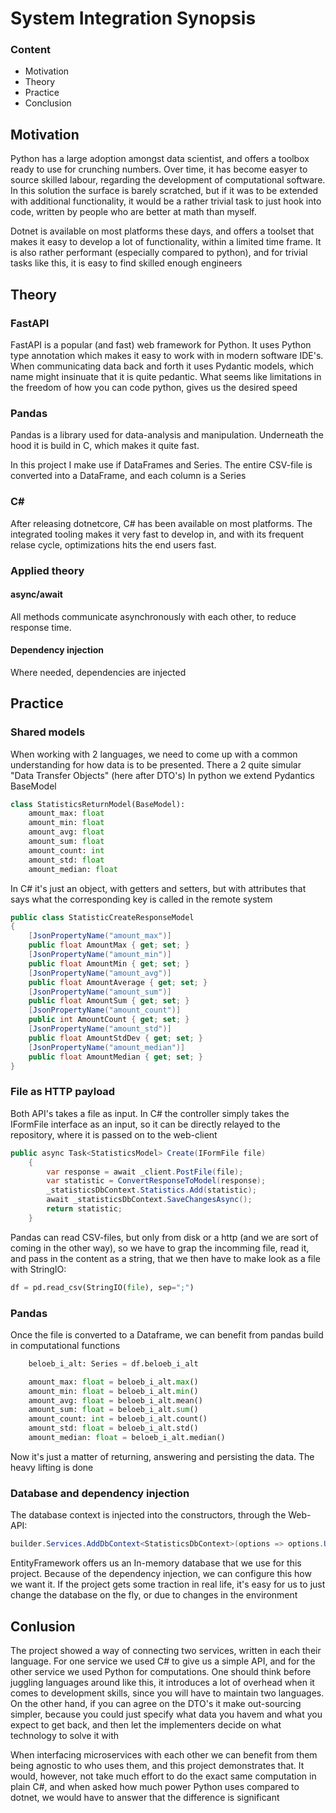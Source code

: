 # System Integration Synopsis

### Content

- Motivation
- Theory
- Practice
- Conclusion

## Motivation

Python has a large adoption amongst data scientist, and offers a toolbox ready to use for crunching numbers.
Over time, it has become easyer to source skilled labour, regarding the development of computational software.
In this solution the surface is barely scratched, but if it was to be extended with additional functionality, it would be a rather trivial task to just hook into code, written by people who are better at math than myself.

Dotnet is available on most platforms these days, and offers a toolset that makes it easy to develop a lot of functionality, within a limited time frame. It is also rather performant (especially compared to python), and for trivial tasks like this, it is easy to find skilled enough engineers

## Theory

### FastAPI

FastAPI is a popular (and fast) web framework for Python. It uses Python type annotation which makes it easy to work with in modern software IDE's.
When communicating data back and forth it uses Pydantic models, which name might insinuate that it is quite pedantic. What seems like limitations in the freedom of how you can code python, gives us the desired speed

### Pandas

Pandas is a library used for data-analysis and manipulation. Underneath the hood it is build in C, which makes it quite fast.

In this project I make use if DataFrames and Series.
The entire CSV-file is converted into a DataFrame, and each column is a Series

### C#
After releasing dotnetcore, C# has been available on most platforms. The integrated tooling makes it very fast to develop in, and with its frequent relase cycle, optimizations hits the end users fast. 


### Applied theory
#### async/await
All methods communicate asynchronously with each other, to reduce response time.

#### Dependency injection
Where needed, dependencies are injected

## Practice

### Shared models
When working with 2 languages, we need to come up with a common understanding for how data is to be presented. There a 2 quite simular "Data Transfer Objects" (here after DTO's)
In python we extend Pydantics BaseModel

```python
class StatisticsReturnModel(BaseModel):
    amount_max: float
    amount_min: float
    amount_avg: float
    amount_sum: float
    amount_count: int
    amount_std: float
    amount_median: float
```

In C# it's just an object, with getters and setters, but with attributes that says what the corresponding key is called in the remote system

```csharp
public class StatisticCreateResponseModel
{
    [JsonPropertyName("amount_max")]
    public float AmountMax { get; set; }
    [JsonPropertyName("amount_min")]
    public float AmountMin { get; set; }
    [JsonPropertyName("amount_avg")]
    public float AmountAverage { get; set; }
    [JsonPropertyName("amount_sum")]
    public float AmountSum { get; set; }
    [JsonPropertyName("amount_count")]
    public int AmountCount { get; set; }
    [JsonPropertyName("amount_std")]
    public float AmountStdDev { get; set; }
    [JsonPropertyName("amount_median")]
    public float AmountMedian { get; set; }
}
```

### File as HTTP payload

Both API's takes a file as input. 
In C# the controller simply takes the IFormFile interface as an input, so it can be directly relayed to the repository, where it is passed on to the web-client

```csharp
public async Task<StatisticsModel> Create(IFormFile file)
    {
        var response = await _client.PostFile(file);
        var statistic = ConvertResponseToModel(response);
        _statisticsDbContext.Statistics.Add(statistic);
        await _statisticsDbContext.SaveChangesAsync();
        return statistic;
    }
```

Pandas can read CSV-files, but only from disk or a http (and we are sort of coming in the other way), so we have to grap the incomming file, read it, and pass in the content as a string, that we then have to make look as a file with StringIO:
```python
df = pd.read_csv(StringIO(file), sep=";")
```

### Pandas

Once the file is converted to a Dataframe, we can benefit from pandas build in computational functions
```python
    beloeb_i_alt: Series = df.beloeb_i_alt

    amount_max: float = beloeb_i_alt.max()
    amount_min: float = beloeb_i_alt.min()
    amount_avg: float = beloeb_i_alt.mean()
    amount_sum: float = beloeb_i_alt.sum()
    amount_count: int = beloeb_i_alt.count()
    amount_std: float = beloeb_i_alt.std()
    amount_median: float = beloeb_i_alt.median()
```

Now it's just a matter of returning, answering and persisting the data. The heavy lifting is done

### Database and dependency injection
The database context is injected into the constructors, through the Web-API:
```csharp
builder.Services.AddDbContext<StatisticsDbContext>(options => options.UseInMemoryDatabase("Statistics"));
```
EntityFramework offers us an In-memory database that we use for this project. Because of the dependency injection, we can configure this how we want it. If the project gets some traction in real life, it's easy for us to just change the database on the fly, or due to changes in the environment

## Conlusion

The project showed a way of connecting two services, written in each their language.
For one service we used C# to give us a simple API, and for the other service we used Python for computations.
One should think before juggling languages around like this, it introduces a lot of overhead when it comes to development skills, since you will have to maintain two languages. On the other hand, if you can agree on the DTO's it make out-sourcing simpler, because you could just specify what data you havem and what you expect to get back,
and then let the implementers decide on what technology to solve it with

When interfacing microservices with each other we can benefit from them being agnostic to who uses them, and this project demonstrates that.
It would, however, not take much effort to do the exact same computation in plain C#, and when asked how much power Python uses compared to dotnet, we would have to answer that the difference is significant

